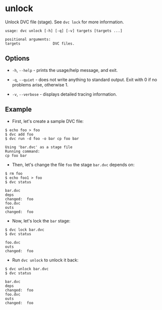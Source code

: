 # unlock

Unlock DVC file (stage). See `dvc lock` for more information.

```usage
usage: dvc unlock [-h] [-q] [-v] targets [targets ...]

positional arguments:
targets               DVC files.
```

## Options

- `-h`, `--help` - prints the usage/help message, and exit.

- `-q`, `--quiet` - does not write anything to standard output. Exit with 0 if
  no problems arise, otherwise 1.

- `-v`, `--verbose` - displays detailed tracing information.

## Example

- First, let's create a sample DVC file:

```dvc
$ echo foo > foo
$ dvc add foo
$ dvc run -d foo -o bar cp foo bar

Using 'bar.dvc' as a stage file
Running command:
cp foo bar
```

- Then, let's change the file `foo` the stage `bar.dvc` depends on:

```dvc
$ rm foo
$ echo foo1 > foo
$ dvc status

bar.dvc
deps
changed:  foo
foo.dvc
outs
changed:  foo
```

- Now, let's lock the `bar` stage:

```dvc
$ dvc lock bar.dvc
$ dvc status

foo.dvc
outs
changed:  foo
```

- Run `dvc unlock` to unlock it back:

```dvc
$ dvc unlock bar.dvc
$ dvc status

bar.dvc
deps
changed:  foo
foo.dvc
outs
changed:  foo
```
